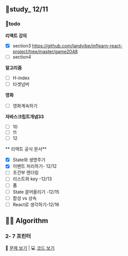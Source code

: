 ## 👥study_ 12/11
### 💪todo
**리액트 강의**
 - [x] section3
https://github.com/landvibe/inflearn-react-project/tree/master/game2048
 - [ ] section4

**알고리즘**
 - [ ] H-index
 - [ ] 타겟넘버

**영화**
 - [ ] 영화계속하기

**자바스크립트개념33**
- [ ] 10
- [ ] 11
- [ ] 12

** 리액트 공식 문서**
- [x] State와 생명주기 
- [x] 이벤트 처리하기- 12/12
- [ ] 조건부 렌더링
- [ ] 리스트와 key -12/13
- [ ] 폼
- [ ] State 끌어올리기 -12/15
- [ ] 합성 vs 상속
- [ ] React로 생각하기-12/16

## 👩‍💻 Algorithm
### 2- 7 프린터
📄 [문제 보기](https://velog.io/@gay0ung/%ED%94%84%EB%A6%B0%ED%84%B0) | 💻 [코드 보기](https://github.com/gay0ung/Algorithm/blob/master/PROGRAMMERS/LEVEL_02/code/07_%ED%94%84%EB%A6%B0%ED%84%B0.html)



